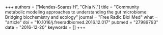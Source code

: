 +++
authors = ["Mendes-Soares H", "Chia N."]
title = "Community metabolic modeling approaches to understanding the gut microbiome: Bridging biochemistry and ecology"
journal = "Free Radic Biol Med"
what = "article"
doi = "10.1016/j.freeradbiomed.2016.12.017"
pubmed = "27989793"
date = "2016-12-20"
keywords = []
+++

